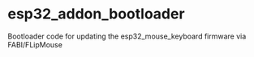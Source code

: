 # esp32_addon_bootloader
Bootloader code for updating the esp32_mouse_keyboard firmware via FABI/FLipMouse
